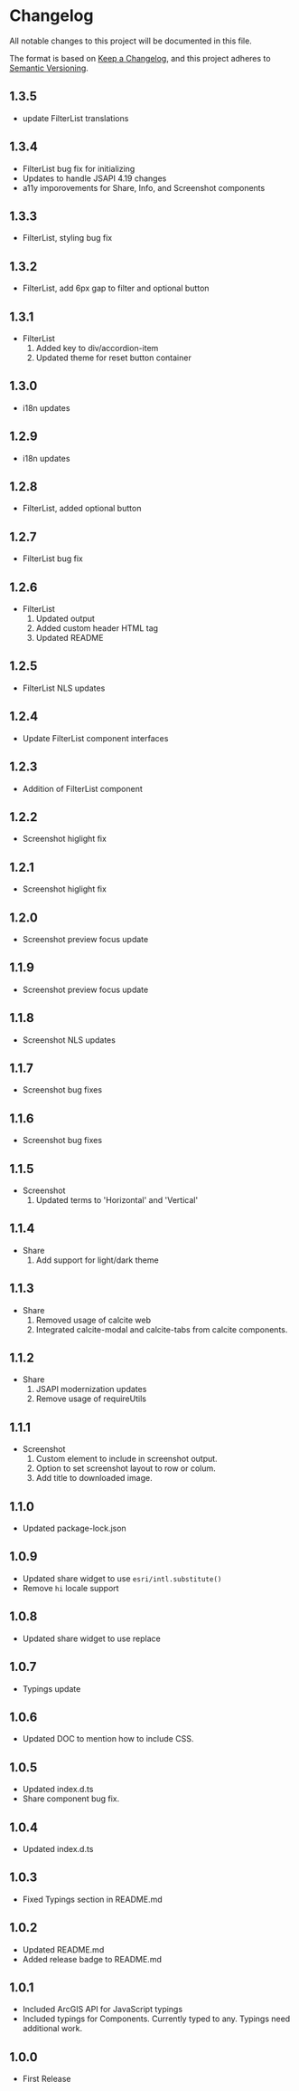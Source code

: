 # Changelog

All notable changes to this project will be documented in this file.

The format is based on [Keep a Changelog](https://keepachangelog.com/en/1.0.0/),
and this project adheres to [Semantic Versioning](https://semver.org/spec/v2.0.0.html).

## 1.3.5

- update FilterList translations

## 1.3.4

- FilterList bug fix for initializing
- Updates to handle JSAPI 4.19 changes
- a11y imporovements for Share, Info, and Screenshot components

## 1.3.3

- FilterList, styling bug fix

## 1.3.2

- FilterList, add 6px gap to filter and optional button

## 1.3.1

- FilterList
  1. Added key to div/accordion-item
  2. Updated theme for reset button container

## 1.3.0

- i18n updates

## 1.2.9

- i18n updates

## 1.2.8

- FilterList, added optional button

## 1.2.7

- FilterList bug fix

## 1.2.6

- FilterList
  1. Updated output
  2. Added custom header HTML tag
  3. Updated README

## 1.2.5

- FilterList NLS updates

## 1.2.4

- Update FilterList component interfaces

## 1.2.3

- Addition of FilterList component

## 1.2.2

- Screenshot higlight fix

## 1.2.1

- Screenshot higlight fix

## 1.2.0

- Screenshot preview focus update

## 1.1.9

- Screenshot preview focus update

## 1.1.8

- Screenshot NLS updates

## 1.1.7

- Screenshot bug fixes

## 1.1.6

- Screenshot bug fixes

## 1.1.5

- Screenshot
  1. Updated terms to 'Horizontal' and 'Vertical'

## 1.1.4

- Share
  1. Add support for light/dark theme

## 1.1.3

- Share
  1. Removed usage of calcite web
  2. Integrated calcite-modal and calcite-tabs from calcite components.

## 1.1.2

- Share
  1. JSAPI modernization updates
  2. Remove usage of requireUtils

## 1.1.1

- Screenshot
  1. Custom element to include in screenshot output.
  2. Option to set screenshot layout to row or colum.
  3. Add title to downloaded image.

## 1.1.0

- Updated package-lock.json

## 1.0.9

- Updated share widget to use `esri/intl.substitute()`
- Remove `hi` locale support

## 1.0.8

- Updated share widget to use replace

## 1.0.7

- Typings update

## 1.0.6

- Updated DOC to mention how to include CSS.

## 1.0.5

- Updated index.d.ts
- Share component bug fix.

## 1.0.4

- Updated index.d.ts

## 1.0.3

- Fixed Typings section in README.md

## 1.0.2

- Updated README.md
- Added release badge to README.md

## 1.0.1

- Included ArcGIS API for JavaScript typings
- Included typings for Components. Currently typed to any. Typings need additional work.

## 1.0.0

- First Release
